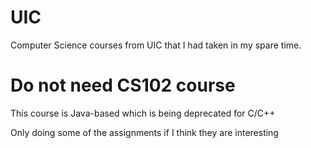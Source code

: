 # UIC
Computer Science courses from UIC that I had taken in my spare time.

# Do not need CS102 course
This course is Java-based which is being deprecated for C/C++

Only doing some of the assignments if I think they are interesting
